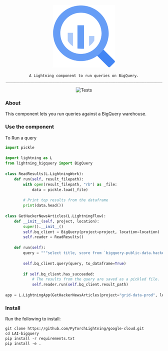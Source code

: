 <!---:lai-name: BigQuery--->
<div align="center">
<img src="static/big-query-icon.png" width="200px">

    A Lightning component to run queries on BigQuery.
    ______________________________________________________________________

![Tests](https://github.com/PyTorchLightning/LAI-bigquery/actions/workflows/ci-testing.yml/badge.svg)
</div>

### About

This component lets you run queries against a BigQuery warehouse.

### Use the component

To Run a query

```python
import pickle

import lightning as L
from lightning_bigquery import BigQuery

class ReadResults(L.LightningWork):
    def run(self, result_filepath):
        with open(result_filepath, "rb") as _file:
            data = pickle.load(_file)

        # Print top results from the dataframe
        print(data.head())

class GetHackerNewsArticles(L.LightningFlow):
    def __init__(self, project, location):
        super().__init__()
        self.bq_client = BigQuery(project=project, location=location)
        self.reader = ReadResults()

    def run(self):
        query = """select title, score from `bigquery-public-data.hacker_news.stories` limit 20"""

        self.bq_client.query(query, to_dataframe=True)

        if self.bq_client.has_succeeded:
            # The results from the query are saved as a pickled file.
            self.reader.run(self.bq_client.result_path)

app = L.LightningApp(GetHackerNewsArticles(project="grid-data-prod", location="US"), debug=True)
```

### Install
Run the following to install:
```shell
git clone https://github.com/PyTorchLightning/google-cloud.git
cd LAI-bigquery
pip install -r requirements.txt
pip install -e .
```
